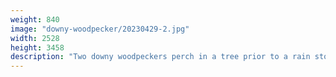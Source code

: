 ```yaml
---
weight: 840
image: "downy-woodpecker/20230429-2.jpg"
width: 2528
height: 3458
description: "Two downy woodpeckers perch in a tree prior to a rain storm<br/>f/6.3, 1/500, 300.0 mm, iso1600"
---
```

